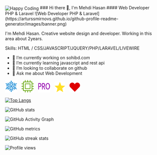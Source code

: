 
<img align="center" alt="Happy Coding" width="100%" height="400" src="https://as2.ftcdn.net/v2/jpg/03/10/26/27/1000_F_310262727_laUeq9XnEmT5W8EfFXVtDioU8wVPehGG.jpg">
### Hi there 👋, I'm Mehdi Hasan
#### Web Developer PHP & Laravel
![Web Developer PHP & Laravel](https://arturssmirnovs.github.io/github-profile-readme-generator/images/banner.png)

I'm Mehdi Hasan. Creative website design and developer. Working in this area about 2years.

Skills:  HTML / CSS/JAVASCRIPT/JQUERY/PHP/LARAVEL/LIVEWIRE

- 🔭 I’m currently working on sohibd.com 
- 🌱 I’m currently learning javascript and rest api 
- 👯 I’m looking to collaborate on github 
- 💬 Ask me about Web Development 

<a href='https://archiveprogram.github.com/'><img src='https://raw.githubusercontent.com/acervenky/animated-github-badges/master/assets/acbadge.gif' width='40' height='40'></a> <a href='https://docs.github.com/en/developers'><img src='https://raw.githubusercontent.com/acervenky/animated-github-badges/master/assets/devbadge.gif' width='40' height='40'></a> <a href='https://github.com/pricing'><img src='https://raw.githubusercontent.com/acervenky/animated-github-badges/master/assets/pro.gif' width='40' height='40'></a> <a href='https://stars.github.com/'><img src='https://raw.githubusercontent.com/acervenky/animated-github-badges/master/assets/starbadge.gif' width='35' height='35'></a> <a href='https://docs.github.com/en/github/supporting-the-open-source-community-with-github-sponsors'><img src='https://raw.githubusercontent.com/acervenky/animated-github-badges/master/assets/sponsorbadge.gif' width='35' height='35'></a> 

[![Top Langs](https://github-readme-stats.vercel.app/api/top-langs/?username=sabbir234)](https://github.com/anuraghazra/github-readme-stats)

![GitHub stats](https://github-readme-stats.vercel.app/api?username=sabbir234&show_icons=true&count_private=true)  

![GitHub Activity Graph](https://activity-graph.herokuapp.com/graph?username=sabbir234)  

![GitHub metrics](https://metrics.lecoq.io/sabbir234)  

![GitHub streak stats](https://github-readme-streak-stats.herokuapp.com/?user=sabbir234)  

![Profile views](https://gpvc.arturio.dev/sabbir234)  
